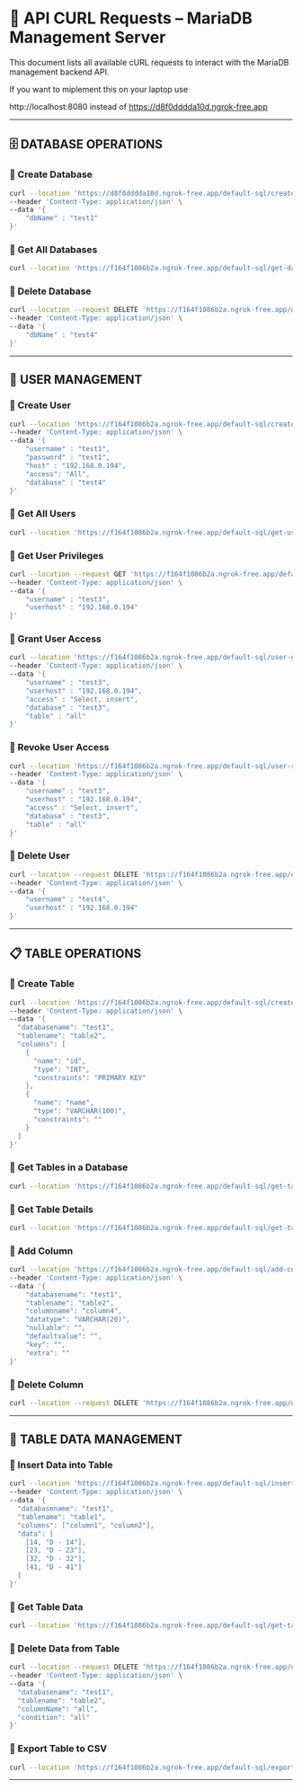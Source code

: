 # 📘 API CURL Requests – MariaDB Management Server

This document lists all available cURL requests to interact with the MariaDB management backend API.

If you want to miplement this on your laptop use

http://localhost:8080 instead of https://d8f0dddda10d.ngrok-free.app

---

## 🗄️ DATABASE OPERATIONS

### 🔹 Create Database

```bash
curl --location 'https://d8f0dddda10d.ngrok-free.app/default-sql/create-database' \
--header 'Content-Type: application/json' \
--data '{
    "dbName" : "test1"
}'
```

### 🔹 Get All Databases

```bash
curl --location 'https://f164f1086b2a.ngrok-free.app/default-sql/get-databases'
```

### 🔹 Delete Database

```bash
curl --location --request DELETE 'https://f164f1086b2a.ngrok-free.app/default-sql/delete-database' \
--header 'Content-Type: application/json' \
--data '{
    "dbName" : "test4"
}'
```

---

## 👤 USER MANAGEMENT

### 🔹 Create User

```bash
curl --location 'https://f164f1086b2a.ngrok-free.app/default-sql/create-user' \
--header 'Content-Type: application/json' \
--data '{
    "username" : "test1",
    "password" : "test1",
    "host" : "192.168.0.194",
    "access": "All",
    "database" : "test4"
}'
```

### 🔹 Get All Users

```bash
curl --location 'https://f164f1086b2a.ngrok-free.app/default-sql/get-users'
```

### 🔹 Get User Privileges

```bash
curl --location --request GET 'https://f164f1086b2a.ngrok-free.app/default-sql/get-user-privileges' \
--header 'Content-Type: application/json' \
--data '{
    "username" : "test3",
    "userhost" : "192.168.0.194"
}'
```

### 🔹 Grant User Access

```bash
curl --location 'https://f164f1086b2a.ngrok-free.app/default-sql/user-grant-access' \
--header 'Content-Type: application/json' \
--data '{
    "username" : "test3",
    "userhost" : "192.168.0.194",
    "access" : "Select, insert",
    "database" : "test3",
    "table" : "all"
}'
```

### 🔹 Revoke User Access

```bash
curl --location 'https://f164f1086b2a.ngrok-free.app/default-sql/user-revoke-access' \
--header 'Content-Type: application/json' \
--data '{
    "username" : "test3",
    "userhost" : "192.168.0.194",
    "access" : "Select, insert",
    "database" : "test3",
    "table" : "all"
}'
```

### 🔹 Delete User

```bash
curl --location --request DELETE 'https://f164f1086b2a.ngrok-free.app/default-sql/delete-user' \
--header 'Content-Type: application/json' \
--data '{
    "username" : "test4",
    "userhost" : "192.168.0.194"
}'
```

---

## 📋 TABLE OPERATIONS

### 🔹 Create Table

```bash
curl --location 'https://f164f1086b2a.ngrok-free.app/default-sql/create-table' \
--header 'Content-Type: application/json' \
--data '{
  "databasename": "test1",
  "tablename": "table2",
  "columns": [
    {
      "name": "id",
      "type": "INT",
      "constraints": "PRIMARY KEY"
    },
    {
      "name": "name",
      "type": "VARCHAR(100)",
      "constraints": ""
    }
  ]
}'
```

### 🔹 Get Tables in a Database

```bash
curl --location 'https://f164f1086b2a.ngrok-free.app/default-sql/get-tables?databasename=test1'
```

### 🔹 Get Table Details

```bash
curl --location 'https://f164f1086b2a.ngrok-free.app/default-sql/get-table-details?databasename=test1&tablename=table2'
```

### 🔹 Add Column

```bash
curl --location 'https://f164f1086b2a.ngrok-free.app/default-sql/add-column' \
--header 'Content-Type: application/json' \
--data '{
    "databasename": "test1",
    "tablename": "table2",
    "columnname": "column4",
    "datatype": "VARCHAR(20)",
    "nullable": "",
    "defaultvalue": "",
    "key": "",
    "extra": ""
}'
```

### 🔹 Delete Column

```bash
curl --location --request DELETE 'https://f164f1086b2a.ngrok-free.app/default-sql/delete-column?databasename=test1&tablename=table1&columnname=name'
```

---

## 🧩 TABLE DATA MANAGEMENT

### 🔹 Insert Data into Table

```bash
curl --location 'https://f164f1086b2a.ngrok-free.app/default-sql/insert-data' \
--header 'Content-Type: application/json' \
--data '{
  "databasename": "test1",
  "tablename": "table1",
  "columns": ["column1", "column2"],
  "data": [
    [14, "D - 14"],
    [23, "D - 23"],
    [32, "D - 32"],
    [41, "D - 41"]
  ]
}'
```

### 🔹 Get Table Data

```bash
curl --location 'https://f164f1086b2a.ngrok-free.app/default-sql/get-table-data?databasename=test1&tablename=table2'
```

### 🔹 Delete Data from Table

```bash
curl --location --request DELETE 'https://f164f1086b2a.ngrok-free.app/default-sql/delete-data' \
--header 'Content-Type: application/json' \
--data '{
  "databasename": "test1",
  "tablename": "table2",
  "columnName": "all",
  "condition": "all"
}'
```

### 🔹 Export Table to CSV

```bash
curl --location 'https://f164f1086b2a.ngrok-free.app/default-sql/export-table?databasename=test1&tablename=table1'
```

---

